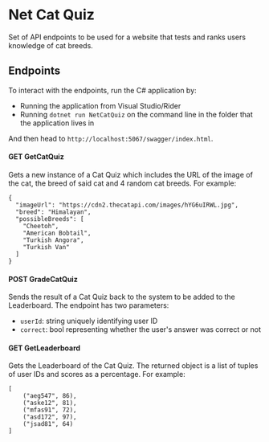 ﻿# Net Cat Quiz

Set of API endpoints to be used for a website that tests and ranks users knowledge
of cat breeds.

## Endpoints

To interact with the endpoints, run the C# application by:
- Running the application from Visual Studio/Rider
- Running `dotnet run NetCatQuiz` on the command line in the folder that the
  application lives in

And then head to `http://localhost:5067/swagger/index.html`.

#### **GET** GetCatQuiz
Gets a new instance of a Cat Quiz which includes the URL of
the image of the cat, the breed of said cat and 4 random cat breeds. For example:
```
{
  "imageUrl": "https://cdn2.thecatapi.com/images/hYG6uIRWL.jpg",
  "breed": "Himalayan",
  "possibleBreeds": [
    "Cheetoh",
    "American Bobtail",
    "Turkish Angora",
    "Turkish Van"
  ]
}
```
#### **POST** GradeCatQuiz
Sends the result of a Cat Quiz back to the system to be added to the Leaderboard. The endpoint has
two parameters:
- `userId`: string uniquely identifying user ID
- `correct`: bool representing whether the user's answer was correct or not

#### **GET** GetLeaderboard
Gets the Leaderboard of the Cat Quiz. The returned object is a list of tuples of user IDs and scores
as a percentage. For example:
```
[
    ("aeg547", 86),
    ("aske12", 81),
    ("mfas91", 72),
    ("asd172", 97),
    ("jsad81", 64)
]
```